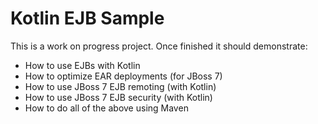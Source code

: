 Kotlin EJB Sample
=================

This is a work on progress project. Once finished it should demonstrate:

 - How to use EJBs with Kotlin
 - How to optimize EAR deployments (for JBoss 7)
 - How to use JBoss 7 EJB remoting (with Kotlin)
 - How to use JBoss 7 EJB security (with Kotlin)
 - How to do all of the above using Maven
